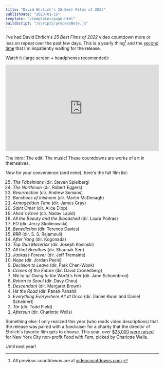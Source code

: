 ```yaml
---
title: "David Ehrlich's 25 Best Films of 2022"
publishDate: "2023-01-16"
template: "/templates/page.html"
buildScript: "/scripts/processNote.js"
---
```


I've had David Ehrlich's _25 Best Films of 2022_ video countdown more or less on repeat over the past few days. This is a yearly thing[^1] and the [second time](/notes/the-best-films-of-2021) that I'm impatiently waiting for the release.

Watch it (large screen + headphones recomended):

<style>.embed-container { position: relative; padding-bottom: 56.25%; height: 0; overflow: hidden; max-width: 100%; } .embed-container iframe, .embed-container object, .embed-container embed { position: absolute; top: 0; left: 0; width: 100%; height: 100%; }</style>
<div class='embed-container'><iframe src='https://player.vimeo.com/video/786806921?byline=0&portrait=0' frameborder='0' allowFullScreen></iframe></div>

The intro! The edit! The music! These countdowns are works of art in themselves.

Now for your convenience (and mine), here's the full film list:

<ol reversed>
<li><em>The Fabelmans</em> (dir. Steven Spielberg)</li>
<li><em>The Northman</em> (dir. Robert Eggers)</li>
<li><em>Resurrection</em> (dir. Andrew Semans)</li>
<li><em>Banshees of Inisherin</em> (dir. Martin McDonagh)</li>
<li><em>Armageddon Time</em> (dir. James Gray)</li>
<li><em>Saint Omer</em> (dir. Alice Diop)</li>
<li><em>Ahed's Knee</em> (dir. Nadav Lapid)</li>
<li><em>All the Beauty and the Bloodshed</em> (dir. Laura Poitras)</li>
<li><em>EO</em> (dir. Jerzy Skolimowski)</li>
<li><em>Benediction</em> (dir. Terence Davies)</li>
<li><em>RRR</em> (dir. S. S. Rajamouli)</li>
<li><em>After Yang</em> (dir. Kogonada)</li>
<li><em>Top Gun Maverick</em> (dir. Joseph Kosinski)</li>
<li><em>All that Breathes</em> (dir. Shaunak Sen)</li>
<li><em>Jackass Forever</em> (dir. Jeff Tremaine)</li>
<li><em>Nope</em> (dir. Jordan Peele)</li>
<li><em>Decision to Leave</em> (dir. Park Chan-Wook)</li>
<li><em>Crimes of the Future</em> (dir. David Cronenberg)</li>
<li><em>We're all Going to the World's Fair</em> (dir. Jane Schoenbrun)</li>
<li><em>Return to Seoul</em> (dir. Davy Chou)</li>
<li><em>Descendant</em> (dir. Margaret Brown)</li>
<li><em>Hit the Road</em> (dir. Panah Panahi)</li>
<li><em>Everything Everywhere All at Once</em> (dir. Daniel Kwan and Daniel Scheinert)</li>
<li><em>Tár</em> (dir. Todd Field)</li>
<li><em>Aftersun</em> (dir. Charlotte Wells)</li>
</ol>

Something else: I only realized this year (who reads video descriptions) that the release was paired with a fundraiser for a charity that the director of Ehrlich's favorite film gets to choose. This year, over [$25,000 were raised](https://www.gofundme.com/f/david-ehrlichs-2023-video-countdown-fundraiser) for New York City non-profit _Food with Fam_, picked by Charlotte Wells.

Until next year!

[^1]: All previous countdowns are at [videocountdowns.com](https://www.videocountdowns.com/).
